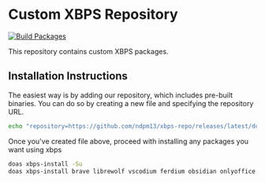 # Custom XBPS Repository
[![Build Packages](https://github.com/ndpm13/xbps-repo/actions/workflows/build-packages.yml/badge.svg)](https://github.com/ndpm13/xbps-repo/actions/workflows/build-packages.yml)

This repository contains custom XBPS packages.

## Installation Instructions

The easiest way is by adding our repository, which includes pre-built binaries. You can do so by creating a new file and specifying the repository URL.

```bash
echo "repository=https://github.com/ndpm13/xbps-repo/releases/latest/download" | doas tee /etc/xbps.d/ndpm13-xbps-repo.conf
```

Once you've created file above, proceed with installing any packages you want using xbps

```bash
doas xbps-install -Su
doas xbps-install brave librewolf vscodium ferdium obsidian onlyoffice freetube tutanota-desktop drawio-desktop sklauncher cinny-desktop PrismLauncher-Cracked intel-media-driver-nonfree
```
